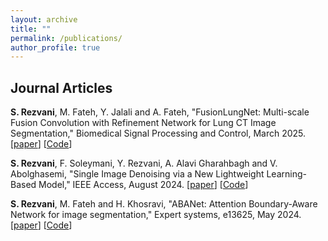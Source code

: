 ```yaml
---
layout: archive
title: ""
permalink: /publications/
author_profile: true
---
```


<!--#You can find all my papers on my [Google Scholar profile](https://scholar.google.com/citations?user=Hp0MiBcAAAAJ&hl=en&authuser=1) --and my Publons profile below.

#<span id="badgeCont14"><script type="text/javascript" src="https://publons.com/mashlets?el=badgeCont14&rid=T-3128-2019"></script></span>
-->

Journal Articles
---------------------
**S. Rezvani**, M. Fateh, Y. Jalali and A. Fateh, "FusionLungNet: Multi-scale Fusion Convolution with Refinement Network for Lung CT Image Segmentation," Biomedical Signal Processing and Control, March 2025. [[paper](https://arxiv.org/html/2410.15812v1)] [[Code](https://github.com/sadjadrz/FusionLungNet)]

**S. Rezvani**, F. Soleymani, Y. Rezvani,  A. Alavi Gharahbagh and V. Abolghasemi, "Single Image Denoising via a New Lightweight Learning-Based Model," IEEE Access, August 2024. [[paper](https://ieeexplore.ieee.org/document/10654252)] [[Code](https://github.com/sadjadrz/Zero-shot-image-denoising-based-on-downsampling)]

**S. Rezvani**, M. Fateh and H. Khosravi, "ABANet: Attention Boundary-Aware Network for image
segmentation," Expert systems, e13625, May 2024. [[paper](ABANet.pdf)] [[Code](https://github.com/sadjadrz/ABANet-Attention-boundary-aware-network-for-image-segmentation)]
